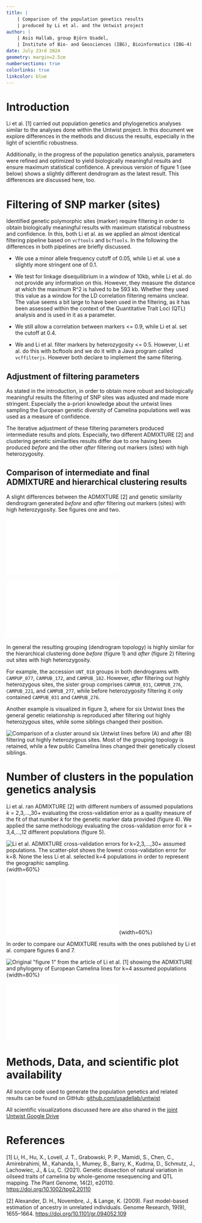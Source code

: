 ```yaml
---
title: |
    | Comparison of the population genetics results
    | produced by Li et al. and the Untwist project
author: | 
    | Asis Hallab, group Björn Usadel,
    | Institute of Bio- and Geosciences (IBG), Bioinformatics (IBG-4)
date: July 23rd 2024
geometry: margin=2.5cm
numbersections: true
colorlinks: true
linkcolor: blue
---
```


# Introduction

Li et al. [1] carried out population genetics and phylogenetics analyses
similar to the analyses done within the Untwist project. In this document we
explore differences in the methods and discuss the results, especially in the
light of scientific robustness.

Additionally, in the progress of the population genetics analysis, parameters
were refined and optimized to yield biologically meaningful results and ensure
maximum statistical confidence. A previous version of figure 1 (see below)
shows a slightly different dendrogram as the latest result. This differences
are discussed here, too.

# Filtering of SNP marker (sites)

Identified genetic polymorphic sites (marker) require filtering in order to
obtain biologically meaningful results with maximum statistical robustness and
confidence. In this, both Li et al. as we applied an almost identical filtering
pipeline based on `vcftools` and `bcftools`. In the following the differences
in both pipelines are briefly discussed.

* We use a minor allele frequency cutoff of 0.05, while Li et al. use a
  slightly more stringent one of 0.1.

* We test for linkage disequilibrium in a window of 10kb, while Li et al. do
  not provide any information on this. However, they measure the distance at
  which the maximum R^2 is halved to be 593 kb. Whether they used this value as
  a window for the LD correlation filtering remains unclear. The value seems a
  bit large to have been used in the filtering, as it has been assessed within
  the context of the Quantitative Trait Loci (QTL) analysis and is used in it
  as a parameter.

* We still allow a correlation between markers <= 0.9, while Li et al. set the
  cutoff at 0.4.

* We and Li et al. filter markers by heterozygosity <= 0.5. However, Li et al.
  do this with bcftools and we do it with a Java program called `vcffilterjs`.
  However both declare to implement the same filtering.

## Adjustment of filtering parameters

As stated in the introduction, in order to obtain more robust and biologically
meaningful results the filtering of SNP sites was adjusted and made more
stringent. Especially the a-priori knowledge about the untwist lines sampling
the European genetic diversity of Camelina populations well was used as a
measure of confidence.

The iterative adjustment of these filtering parameters produced intermediate
results and plots. Especially, two different ADMIXTURE [2] and clustering
genetic similarities results differ due to one having been produced _before_
and the other _after_ filtering out markers (sites) with high heterozygosity.

## Comparison of intermediate and final ADMIXTURE and hierarchical clustering results 

A slight differences between the ADMIXTURE [2] and genetic similarity
dendrogram generated _before_ and _after_ filtering out markers (sites) with
high heterozygosity. See figures one and two.

![ADMIXTURE and genetic similarity dendrogram plot _before_ filtering out sites with high heterozygosity (>= 0.5)](./results/all_public_and_all_untwist_SNP_filtered_admixture_k8_barplot_IBS_hclust_version_0.5.pdf)

![ADMIXTURE and genetic similarity dendrogram plot _after_ filtering out sites with high heterozygosity (>= 0.5)](./results/all_public_and_all_untwist_SNP_filtered_admixture_k8_barplot_IBS_hclust.pdf)

In general the resulting grouping (dendrogram topology) is highly similar for
the hierarchical clustering done _before_ (figure 1) and _after_ (figure 2)
filtering out sites with high heterozygosity.

For example, the accession `UNT_010` groups in both dendrograms with
`CAMPUP_077`, `CAMPUB_172`, and `CAMPUB_182`. However, _after_ filtering out
highly heterozygous sites, the sister group comprises `CAMPUB_031`,
`CAMPUB_276`, `CAMPUB_221`, and `CAMPUB_277`, while before heterozygosity
filtering it only contained `CAMPUB_031` and `CAMPUB_276`.

Another example is visualized in figure 3, where for six Untwist lines the
general genetic relationship is reproduced after filtering out highly
heterozygous sites, while some siblings changed their position.

![Comparison of a cluster around six Untwist lines before (A) and after (B)
filtering out highly heterozygous sites. Most of the grouping topology is
retained, while a few public _Camelina_ lines changed their genetically closest
siblings.](./results/comparison_dendrogram_before_and_after_heterozygosity_filtering_1.png)

# Number of clusters in the population genetics analysis

Li et al. ran ADMIXTURE [2] with different numbers of assumed populations _k_ =
2,3,...,30+ evaluating the cross-validation error as a quality measure of the
fit of that number _k_ for the genetic marker data provided (figure 4). We
applied the same methodology evaluating the cross-validation error for _k_ =
3,4,...,12 different populations (figure 5). 

![Li et al. ADMIXTURE cross-validation errors for _k_=2,3,...,30+ assumed
populations. The scatter-plot shows the lowest cross-validation error for
_k_=8. None the less Li et al. selected _k_=4 populations in order to represent
the geographic
sampling.](./Li_et_al_ADMIXTUER_cross-validation_errors_scatter_plot.png){width=60%}

![Untwist ADMIXTURE cross-validation errors for _k_=3,4,...,12 assumed
populations. The scatter-plot shows the lowest error for _k_=8 populations. For
this reason, _k_=8 was selected as the best fitting number of populations to
explain the genetic diversity of _Camelina_ lines in the Untwist
project](./results/all_public_and_all_untwist_SNP_filtered_admixture_cv_error_scatter_plot.pdf){width=60%}

In order to compare our ADMIXTURE results with the ones published by Li et al.
compare figures 6 and 7.

![Original "figure 1" from the article of Li et al. [1] showing the ADMIXTURE
and phylogeny of European _Camelina_ lines for _k_=4 assumed
populations](Li_et_al_ADMIXTURE_clustering_k4_fig_1.png){width=80%}

![ADMIXTURE and hierarchical clustering of genetic marker based similarity for
_k_=4 assumed populations as produced within the Untwist
project](./results/all_public_and_all_untwist_SNP_filtered_admixture_k4_barplot_IBS_hclust.pdf)

# Methods, Data, and scientific plot availability

All source code used to generate the population genetics and related results
can be found on GitHub:
[github.com/usadellab/untwist](https://github.com/usadellab/untwist)

All scientific visualizations discussed here are also shared in the [joint
Untwist Google
Drive](https://drive.google.com/drive/folders/188FUoXMNcSyhrIYTyXX17HTOjqvFYtKi?usp=drive_link)

# References

[1] Li, H., Hu, X., Lovell, J. T., Grabowski, P. P., Mamidi, S., Chen, C.,
Amirebrahimi, M., Kahanda, I., Mumey, B., Barry, K., Kudrna, D., Schmutz, J.,
Lachowiec, J., & Lu, C. (2021). Genetic dissection of natural variation in
oilseed traits of camelina by whole-genome resequencing and QTL mapping. The
Plant Genome, 14(2), e20110. https://doi.org/10.1002/tpg2.20110

[2] Alexander, D. H., Novembre, J., & Lange, K. (2009). Fast model-based
estimation of ancestry in unrelated individuals. Genome Research, 19(9),
1655–1664. https://doi.org/10.1101/gr.094052.109

